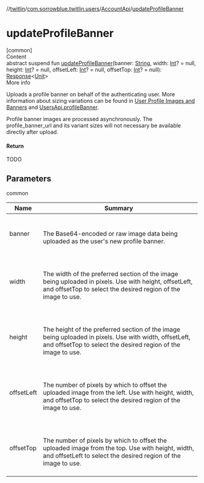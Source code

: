 //[twitlin](../../index.md)/[com.sorrowblue.twitlin.users](../index.md)/[AccountApi](index.md)/[updateProfileBanner](update-profile-banner.md)



# updateProfileBanner  
[common]  
Content  
abstract suspend fun [updateProfileBanner](update-profile-banner.md)(banner: [String](https://kotlinlang.org/api/latest/jvm/stdlib/kotlin/-string/index.html), width: [Int](https://kotlinlang.org/api/latest/jvm/stdlib/kotlin/-int/index.html)? = null, height: [Int](https://kotlinlang.org/api/latest/jvm/stdlib/kotlin/-int/index.html)? = null, offsetLeft: [Int](https://kotlinlang.org/api/latest/jvm/stdlib/kotlin/-int/index.html)? = null, offsetTop: [Int](https://kotlinlang.org/api/latest/jvm/stdlib/kotlin/-int/index.html)? = null): [Response](../../com.sorrowblue.twitlin.client/-response/index.md)<[Unit](https://kotlinlang.org/api/latest/jvm/stdlib/kotlin/-unit/index.html)>  
More info  


Uploads a profile banner on behalf of the authenticating user. More information about sizing variations can be found in [User Profile Images and Banners](https://developer.twitter.com/en/docs/accounts-and-users/user-profile-images-and-banners) and [UsersApi.profileBanner](../-users-api/profile-banner.md).



Profile banner images are processed asynchronously. The profile_banner_url and its variant sizes will not necessary be available directly after upload.



#### Return  


TODO



## Parameters  
  
common  
  
|  Name|  Summary| 
|---|---|
| <a name="com.sorrowblue.twitlin.users/AccountApi/updateProfileBanner/#kotlin.String#kotlin.Int?#kotlin.Int?#kotlin.Int?#kotlin.Int?/PointingToDeclaration/"></a>banner| <a name="com.sorrowblue.twitlin.users/AccountApi/updateProfileBanner/#kotlin.String#kotlin.Int?#kotlin.Int?#kotlin.Int?#kotlin.Int?/PointingToDeclaration/"></a><br><br>The Base64-encoded or raw image data being uploaded as the user's new profile banner.<br><br>
| <a name="com.sorrowblue.twitlin.users/AccountApi/updateProfileBanner/#kotlin.String#kotlin.Int?#kotlin.Int?#kotlin.Int?#kotlin.Int?/PointingToDeclaration/"></a>width| <a name="com.sorrowblue.twitlin.users/AccountApi/updateProfileBanner/#kotlin.String#kotlin.Int?#kotlin.Int?#kotlin.Int?#kotlin.Int?/PointingToDeclaration/"></a><br><br>The width of the preferred section of the image being uploaded in pixels. Use with height, offsetLeft, and offsetTop to select the desired region of the image to use.<br><br>
| <a name="com.sorrowblue.twitlin.users/AccountApi/updateProfileBanner/#kotlin.String#kotlin.Int?#kotlin.Int?#kotlin.Int?#kotlin.Int?/PointingToDeclaration/"></a>height| <a name="com.sorrowblue.twitlin.users/AccountApi/updateProfileBanner/#kotlin.String#kotlin.Int?#kotlin.Int?#kotlin.Int?#kotlin.Int?/PointingToDeclaration/"></a><br><br>The height of the preferred section of the image being uploaded in pixels. Use with width, offsetLeft, and offsetTop to select the desired region of the image to use.<br><br>
| <a name="com.sorrowblue.twitlin.users/AccountApi/updateProfileBanner/#kotlin.String#kotlin.Int?#kotlin.Int?#kotlin.Int?#kotlin.Int?/PointingToDeclaration/"></a>offsetLeft| <a name="com.sorrowblue.twitlin.users/AccountApi/updateProfileBanner/#kotlin.String#kotlin.Int?#kotlin.Int?#kotlin.Int?#kotlin.Int?/PointingToDeclaration/"></a><br><br>The number of pixels by which to offset the uploaded image from the left. Use with height, width, and offsetTop to select the desired region of the image to use.<br><br>
| <a name="com.sorrowblue.twitlin.users/AccountApi/updateProfileBanner/#kotlin.String#kotlin.Int?#kotlin.Int?#kotlin.Int?#kotlin.Int?/PointingToDeclaration/"></a>offsetTop| <a name="com.sorrowblue.twitlin.users/AccountApi/updateProfileBanner/#kotlin.String#kotlin.Int?#kotlin.Int?#kotlin.Int?#kotlin.Int?/PointingToDeclaration/"></a><br><br>The number of pixels by which to offset the uploaded image from the top. Use with height, width, and offsetLeft to select the desired region of the image to use.<br><br>
  
  



